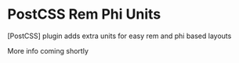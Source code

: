 # PostCSS Rem Phi Units

[PostCSS] plugin adds extra units for easy rem and phi based layouts

More info coming shortly
